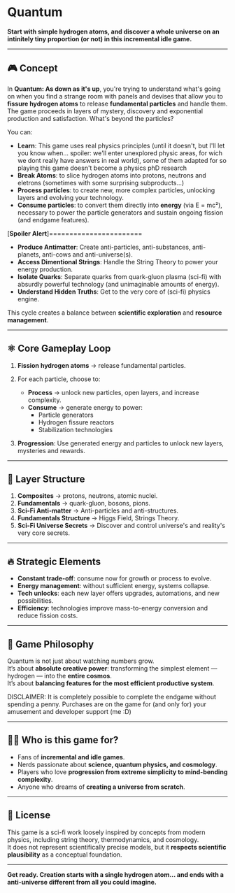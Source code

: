 # Quantum

**Start with simple hydrogen atoms, and discover a whole universe on an intinitely tiny proportion (or not) in this incremental idle game.**

---

## 🎮 Concept

In **Quantum: As down as it's up**, you're trying to understand what's going on when you find a strange room with panels and devises that allow you to **fissure hydrogen atoms** to release **fundamental particles** and handle them. The game proceeds in layers of mystery, discovery and exponential production and satisfaction. What's beyond the particles?

You can:

- **Learn**: This game uses real physics principles (until it doesn't, but I'll let you know when... spoiler: we'll enter unexplored physic areas, for wich we dont really have answers in real world), some of them adapted for so playing this game doesn't become a physics phD research
- **Break Atoms**: to slice hydrogen atoms into protons, neutrons and eletrons (sometimes with some surprising subproducts...)
- **Process particles**: to create new, more complex particles, unlocking layers and evolving your technology.
- **Consume particles**: to convert them directly into **energy** (via E = mc²), necessary to power the particle generators and sustain ongoing fission (and endgame features).

[**Spoiler Alert**]=======================

- **Produce Antimatter**: Create anti-particles, anti-substances, anti-planets, anti-cows and anti-universe(s).
- **Access Dimentional Strings**: Handle the String Theory to power your energy production.
- **Isolate Quarks**: Separate quarks from quark-gluon plasma (sci-fi) with absurdly powerful technology (and unimaginable amounts of energy).
- **Understand Hidden Truths**: Get to the very core of (sci-fi) physics engine.

This cycle creates a balance between **scientific exploration** and **resource management**.

---

## ⚛️ Core Gameplay Loop

1. **Fission hydrogen atoms** → release fundamental particles.
2. For each particle, choose to:
   - **Process** → unlock new particles, open layers, and increase complexity.
   - **Consume** → generate energy to power:
     - Particle generators
     - Hydrogen fissure reactors
     - Stabilization technologies

3. **Progression**: Use generated energy and particles to unlock new layers, mysteries and rewards.


---

## 🧩 Layer Structure

1. **Composites** → protons, neutrons, atomic nuclei.
2. **Fundamentals** → quark-gluon, bosons, pions.
3. **Sci-Fi Anti-matter** → Anti-particles and anti-structures.
4. **Fundamentals Structure** → Higgs Field, Strings Theory.
5. **Sci-Fi Universe Secrets** → Discover and control universe's and reality's very core secrets.

---

## 🔥 Strategic Elements

- **Constant trade-off**: consume now for growth or process to evolve.
- **Energy management**: without sufficient energy, systems collapse.
- **Tech unlocks**: each new layer offers upgrades, automations, and new possibilities.
- **Efficiency**: technologies improve mass-to-energy conversion and reduce fission costs.

---

## 🧠 Game Philosophy

Quantum is not just about watching numbers grow.  
It’s about **absolute creative power**: transforming the simplest element — hydrogen — into the **entire cosmos**.  
It’s about **balancing features for the most efficient productive system**.

DISCLAIMER: It is completely possible to complete the endgame without spending a penny. Purchases are on the game for (and only for) your amusement and developer support (me :D)

---

## 🧑‍🚀 Who is this game for?

- Fans of **incremental and idle games**.
- Nerds passionate about **science, quantum physics, and cosmology**.
- Players who love **progression from extreme simplicity to mind-bending complexity**.
- Anyone who dreams of **creating a universe from scratch**.

---

## 📜 License

This game is a sci-fi work loosely inspired by concepts from modern physics, including string theory, thermodynamics, and cosmology.  
It does not represent scientifically precise models, but it **respects scientific plausibility** as a conceptual foundation.

---

**Get ready. Creation starts with a single hydrogen atom… and ends with a anti-universe different from all you could imagine.**  
